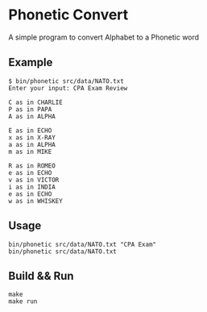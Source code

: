# Phonetic Convert

A simple program to convert Alphabet to a Phonetic word

## Example
```
$ bin/phonetic src/data/NATO.txt
Enter your input: CPA Exam Review

C as in CHARLIE
P as in PAPA
A as in ALPHA
 
E as in ECHO
x as in X-RAY
a as in ALPHA
m as in MIKE
 
R as in ROMEO
e as in ECHO
v as in VICTOR
i as in INDIA
e as in ECHO
w as in WHISKEY
```

## Usage

```
bin/phonetic src/data/NATO.txt "CPA Exam"
bin/phonetic src/data/NATO.txt
```

## Build && Run
```
make
make run
```